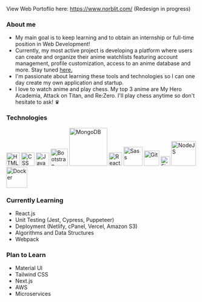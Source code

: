 View Web Portoflio here: https://www.norblit.com/ (Redesign in progress)

### About me
- My main goal is to keep learning and to obtain an internship or full-time position in Web Development!
- Currently, my most active project is developing a platform where users can create and organize their anime watchlists featuring account management, profile customization, access to an anime database and more. Stay tuned [here.](https://github.com/Norblit/Ani.Me)
- I'm passionate about learning these tools and technologies so I can one day create my own application and startup.
- I love to watch anime and play chess. My top 3 anime are My Hero Academia, Attack on Titan, and Re:Zero. I'll play chess anytime so don't hesitate to ask! ♛

### Technologies
<a href='https://developer.mozilla.org/en-US/docs/Learn/Getting_started_with_the_web/HTML_basics' target="_blank"><img src="https://user-images.githubusercontent.com/58277229/163434796-c495d861-63ab-447f-8191-97c3a52d5f4d.svg" alt="HTML" width="35"/></a>
<a href='https://developer.mozilla.org/en-US/docs/Web/CSS' target="_blank"><img src="https://user-images.githubusercontent.com/58277229/163434909-8f81f2d0-3029-43f4-be99-ca8aa41473ed.svg" alt="CSS" width="35"/></a>
<a href='https://developer.mozilla.org/en-US/docs/Web/JavaScript' target="_blank"><img src="https://seeklogo.com/images/J/javascript-js-logo-2949701702-seeklogo.com.png" alt="JavaScript" width="35"/></a>
<a href='https://getbootstrap.com/' target="_blank"><img src="https://upload.wikimedia.org/wikipedia/commons/b/b2/Bootstrap_logo.svg" alt="Bootstrap" width="45"/></a>
<a href='https://www.mongodb.com/' target="_blank"><img src="https://user-images.githubusercontent.com/58277229/163027771-d40bf484-2072-4c53-9807-5f7fa1906b75.svg" alt="MongoDB" width="100"/></a>
<a href='https://reactjs.org/' target="_blank"><img src="https://upload.wikimedia.org/wikipedia/commons/thumb/a/a7/React-icon.svg/1024px-React-icon.svg.png?20220125121207" alt="React" width="35"/></a>
<a href='https://sass-lang.com/' target="_blank"><img src="https://user-images.githubusercontent.com/58277229/163028260-2f1b0d82-8fdf-4f5f-84e1-f3ba1079a7f5.svg" alt="Sass" width="50"/></a>
<a href='https://git-scm.com/' target="_blank"><img src="https://user-images.githubusercontent.com/58277229/163028704-82fd7064-e245-45b6-a9d4-6c75eaeaf4e2.png" alt="Git" width="40"/></a>
<a href='https://www.figma.com/' target="_blank"><img src="https://user-images.githubusercontent.com/58277229/163029146-361c582f-1e07-418b-a7cf-d234020b67c6.svg" alt="Figma" width="25"/></a>
<a href='https://nodejs.org/en/' target="_blank"><img src="https://user-images.githubusercontent.com/58277229/163029697-7180e99f-aaa6-420e-bb5e-f80bf25a39a6.svg" alt="NodeJS" width="65"/></a>
<a href='https://www.docker.com/' target="_blank"><img src="https://user-images.githubusercontent.com/58277229/163030009-153e53b4-883e-41c9-96ee-e03d24d2b57c.png" alt="Docker" width="55"/></a>


### Currently Learning
- React.js
- Unit Testing (Jest, Cypress, Puppeteer)
- Deployment (Netlify, cPanel, Vercel, Amazon S3)
- Algorithms and Data Structures
- Webpack

### Plan to Learn
- Material UI
- Tailwind CSS
- Next.js
- AWS
- Microservices

